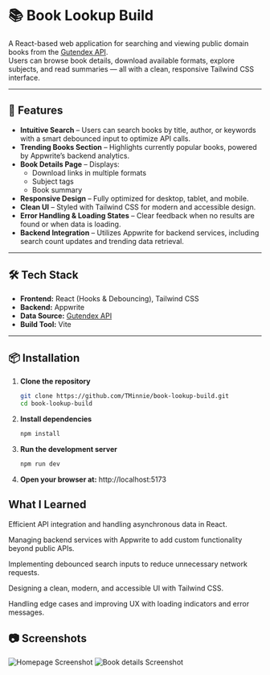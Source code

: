 # 📚 Book Lookup Build

A React-based web application for searching and viewing public domain books from the [Gutendex API](https://gutendex.com/).  
Users can browse book details, download available formats, explore subjects, and read summaries — all with a clean, responsive Tailwind CSS interface.

---

## 🚀 Features

- **Intuitive Search** – Users can search books by title, author, or keywords with a smart debounced input to optimize API calls.
- **Trending Books Section** – Highlights currently popular books, powered by Appwrite’s backend analytics.
- **Book Details Page** – Displays:
  - Download links in multiple formats
  - Subject tags
  - Book summary
- **Responsive Design** – Fully optimized for desktop, tablet, and mobile.
- **Clean UI** – Styled with Tailwind CSS for modern and accessible design.
- **Error Handling & Loading States** – Clear feedback when no results are found or when data is loading.
- **Backend Integration** – Utilizes Appwrite for backend services, including search count updates and trending data retrieval.



---

## 🛠️ Tech Stack

- **Frontend:** React (Hooks & Debouncing), Tailwind CSS
- **Backend:** Appwrite
- **Data Source:** [Gutendex API](https://gutendex.com/)
- **Build Tool:** Vite 

---

## 📦 Installation

1. **Clone the repository**
   ```bash
   git clone https://github.com/TMinnie/book-lookup-build.git
   cd book-lookup-build
2. **Install dependencies**
   ```bash
   npm install

3. **Run the development server**
    ```bash
    npm run dev

4. **Open your browser at:**
http://localhost:5173

## What I Learned
Efficient API integration and handling asynchronous data in React.

Managing backend services with Appwrite to add custom functionality beyond public APIs.

Implementing debounced search inputs to reduce unnecessary network requests.

Designing a clean, modern, and accessible UI with Tailwind CSS.

Handling edge cases and improving UX with loading indicators and error messages.

## 📷 Screenshots
![Homepage Screenshot](src/assets/home_desk.jpeg)
![Book details Screenshot](src/assets/detail_desk.jpeg)
